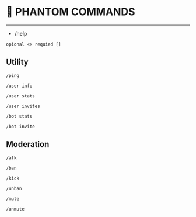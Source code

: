 # 👻 PHANTOM COMMANDS
--- 
- /help
```
opional <> requied []
```

Utility
---
```
/ping
```
```
/user info
```
```
/user stats
```
```
/user invites
```
```
/bot stats
```
```
/bot invite
```

 Moderation
---
 
```
/afk
```
```
/ban
```
```
/kick
```
```
/unban
```
```
/mute
```
```
/unmute
```
